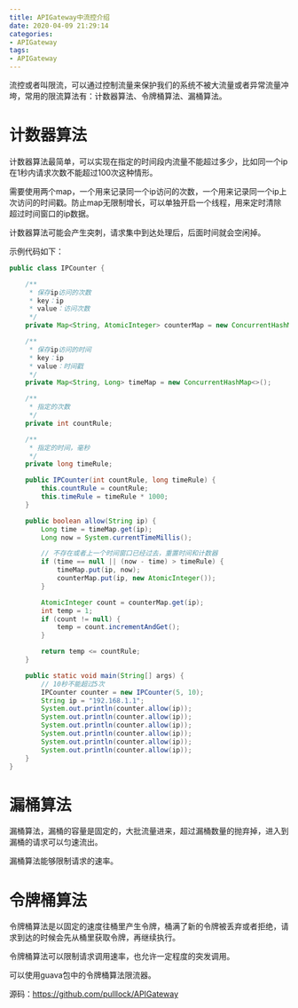 ```yaml
---
title: APIGateway中流控介绍
date: 2020-04-09 21:29:14
categories: 
- APIGateway
tags:
- APIGateway
---
```


流控或者叫限流，可以通过控制流量来保护我们的系统不被大流量或者异常流量冲垮，常用的限流算法有：计数器算法、令牌桶算法、漏桶算法。

<!--more-->

# 计数器算法

计数器算法最简单，可以实现在指定的时间段内流量不能超过多少，比如同一个ip在1秒内请求次数不能超过100次这种情形。

需要使用两个map，一个用来记录同一个ip访问的次数，一个用来记录同一个ip上次访问的时间戳。防止map无限制增长，可以单独开启一个线程，用来定时清除超过时间窗口的ip数据。

计数器算法可能会产生突刺，请求集中到达处理后，后面时间就会空闲掉。

示例代码如下：

```java
public class IPCounter {

    /**
     * 保存ip访问的次数
     * key：ip
     * value：访问次数
     */
    private Map<String, AtomicInteger> counterMap = new ConcurrentHashMap<>();

    /**
     * 保存ip访问的时间
     * key：ip
     * value：时间戳
     */
    private Map<String, Long> timeMap = new ConcurrentHashMap<>();

    /**
     * 指定的次数
     */
    private int countRule;

    /**
     * 指定的时间，毫秒
     */
    private long timeRule;

    public IPCounter(int countRule, long timeRule) {
        this.countRule = countRule;
        this.timeRule = timeRule * 1000;
    }

    public boolean allow(String ip) {
        Long time = timeMap.get(ip);
        Long now = System.currentTimeMillis();

        // 不存在或者上一个时间窗口已经过去，重置时间和计数器
        if (time == null || (now - time) > timeRule) {
            timeMap.put(ip, now);
            counterMap.put(ip, new AtomicInteger());
        }

        AtomicInteger count = counterMap.get(ip);
        int temp = 1;
        if (count != null) {
            temp = count.incrementAndGet();
        }

        return temp <= countRule;
    }

    public static void main(String[] args) {
        // 10秒不能超过5次
        IPCounter counter = new IPCounter(5, 10);
        String ip = "192.168.1.1";
        System.out.println(counter.allow(ip));
        System.out.println(counter.allow(ip));
        System.out.println(counter.allow(ip));
        System.out.println(counter.allow(ip));
        System.out.println(counter.allow(ip));
        System.out.println(counter.allow(ip));
    }
}
```

# 漏桶算法

漏桶算法，漏桶的容量是固定的，大批流量进来，超过漏桶数量的抛弃掉，进入到漏桶的请求可以匀速流出。

漏桶算法能够限制请求的速率。

# 令牌桶算法

令牌桶算法是以固定的速度往桶里产生令牌，桶满了新的令牌被丢弃或者拒绝，请求到达的时候会先从桶里获取令牌，再继续执行。

令牌桶算法可以限制请求调用速率，也允许一定程度的突发调用。

可以使用guava包中的令牌桶算法限流器。

源码：https://github.com/pulllock/APIGateway